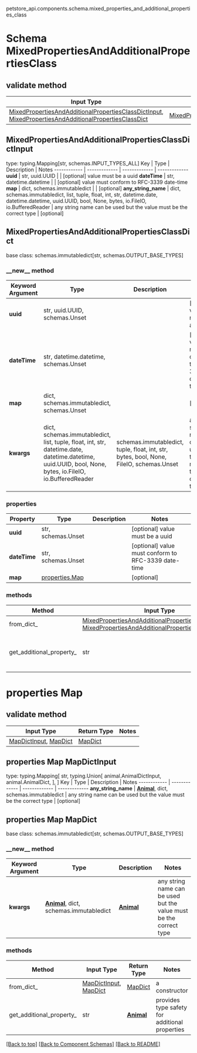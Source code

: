 petstore_api.components.schema.mixed_properties_and_additional_properties_class
# Schema MixedPropertiesAndAdditionalPropertiesClass

## validate method
Input Type | Return Type | Notes
------------ | ------------- | -------------
[MixedPropertiesAndAdditionalPropertiesClassDictInput](#mixedpropertiesandadditionalpropertiesclassdictinput), [MixedPropertiesAndAdditionalPropertiesClassDict](#mixedpropertiesandadditionalpropertiesclassdict) | [MixedPropertiesAndAdditionalPropertiesClassDict](#mixedpropertiesandadditionalpropertiesclassdict) |

## MixedPropertiesAndAdditionalPropertiesClassDictInput
type: typing.Mapping[str, schemas.INPUT_TYPES_ALL]
Key | Type |  Description | Notes
------------ | ------------- | ------------- | -------------
**uuid** | str, uuid.UUID |  | [optional] value must be a uuid
**dateTime** | str, datetime.datetime |  | [optional] value must conform to RFC-3339 date-time
**map** | dict, schemas.immutabledict |  | [optional]
**any_string_name** | dict, schemas.immutabledict, list, tuple, float, int, str, datetime.date, datetime.datetime, uuid.UUID, bool, None, bytes, io.FileIO, io.BufferedReader | any string name can be used but the value must be the correct type | [optional]

## MixedPropertiesAndAdditionalPropertiesClassDict
base class: schemas.immutabledict[str, schemas.OUTPUT_BASE_TYPES]

### &lowbar;&lowbar;new&lowbar;&lowbar; method
Keyword Argument | Type | Description | Notes
---------------- | ---- | ----------- | -----
**uuid** | str, uuid.UUID, schemas.Unset |  | [optional] value must be a uuid
**dateTime** | str, datetime.datetime, schemas.Unset |  | [optional] value must conform to RFC-3339 date-time
**map** | dict, schemas.immutabledict, schemas.Unset |  | [optional]
**kwargs** | dict, schemas.immutabledict, list, tuple, float, int, str, datetime.date, datetime.datetime, uuid.UUID, bool, None, bytes, io.FileIO, io.BufferedReader | schemas.immutabledict, tuple, float, int, str, bytes, bool, None, FileIO, schemas.Unset | any string name can be used but the value must be the correct type | [optional] typed value is accessed with the get_additional_property_ method

### properties
Property | Type | Description | Notes
-------- | ---- | ----------- | -----
**uuid** | str, schemas.Unset |  | [optional] value must be a uuid
**dateTime** | str, schemas.Unset |  | [optional] value must conform to RFC-3339 date-time
**map** | [properties.Map](#properties-map) |  | [optional]

### methods
Method | Input Type | Return Type | Notes
------ | ---------- | ----------- | ------
from_dict_ | [MixedPropertiesAndAdditionalPropertiesClassDictInput](#mixedpropertiesandadditionalpropertiesclassdictinput), [MixedPropertiesAndAdditionalPropertiesClassDict](#mixedpropertiesandadditionalpropertiesclassdict) | [MixedPropertiesAndAdditionalPropertiesClassDict](#mixedpropertiesandadditionalpropertiesclassdict) | a constructor
get_additional_property_ | str | schemas.immutabledict, tuple, float, int, str, bytes, bool, None, FileIO, schemas.Unset | provides type safety for additional properties

# properties Map

## validate method
Input Type | Return Type | Notes
------------ | ------------- | -------------
[MapDictInput](#properties-map-mapdictinput), [MapDict](#properties-map-mapdict) | [MapDict](#properties-map-mapdict) |

## properties Map MapDictInput

type: typing.Mapping[
    str,
    typing.Union[
        animal.AnimalDictInput,
        animal.AnimalDict,
    ],
]
Key | Type |  Description | Notes
------------ | ------------- | ------------- | -------------
**any_string_name** | [**Animal**](animal.md), dict, schemas.immutabledict | any string name can be used but the value must be the correct type | [optional]

## properties Map MapDict
base class: schemas.immutabledict[str, schemas.OUTPUT_BASE_TYPES]
### &lowbar;&lowbar;new&lowbar;&lowbar; method
Keyword Argument | Type | Description | Notes
---------------- | ---- | ----------- | -----
**kwargs** | [**Animal**](animal.md), dict, schemas.immutabledict | [**Animal**](animal.md) | any string name can be used but the value must be the correct type | [optional] typed value is accessed with the get_additional_property_ method

### methods
Method | Input Type | Return Type | Notes
------ | ---------- | ----------- | ------
from_dict_ | [MapDictInput](#properties-map-mapdictinput), [MapDict](#properties-map-mapdict) | [MapDict](#properties-map-mapdict) | a constructor
get_additional_property_ | str | [**Animal**](animal.md) | provides type safety for additional properties

[[Back to top]](#top) [[Back to Component Schemas]](../../../README.md#Component-Schemas) [[Back to README]](../../../README.md)
